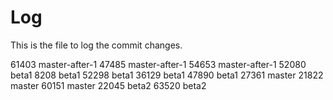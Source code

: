 # Log

This is the file to log the commit changes.

61403 master-after-1
47485 master-after-1
54653 master-after-1
52080 beta1
8208 beta1
52298 beta1
36129 beta1
47890 beta1
27361 master
21822 master
60151 master
22045 beta2
63520 beta2
